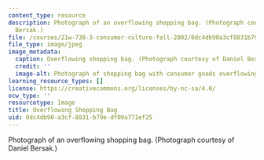 ```yaml
---
content_type: resource
description: Photograph of an overflowing shopping bag. (Photograph courtesy of Daniel
  Bersak.)
file: /courses/21w-730-3-consumer-culture-fall-2002/0dc4db90a3cf8831b79edf09a771ef25_21w-730-3f02.jpg
file_type: image/jpeg
image_metadata:
  caption: Overflowing shopping bag. (Photograph courtesy of Daniel Bersak.)
  credit: ''
  image-alt: Photograph of shopping bag with consumer goods overflowing.
learning_resource_types: []
license: https://creativecommons.org/licenses/by-nc-sa/4.0/
ocw_type: ''
resourcetype: Image
title: Overflowing Shopping Bag
uid: 0dc4db90-a3cf-8831-b79e-df09a771ef25
---
```

Photograph of an overflowing shopping bag. (Photograph courtesy of Daniel Bersak.)